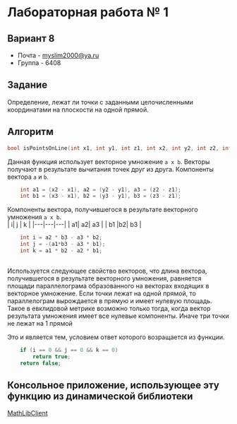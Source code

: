 # Лабораторная работа № 1
## Вариант 8
* Почта  - myslim2000@ya.ru
* Группа - 6408

## Задание
  Определение, лежат ли точки с заданными целочисленными координатами на плоскости на одной прямой.

## Алгоритм 
```cpp
bool isPointsOnLine(int x1, int y1, int z1, int x2, int y2, int z2, int x3, int y3, int z3)
```
Данная функция использует векторное умножение `a x b`. Векторы  получают в результате вычитания точек друг из друга.
Компоненты вектора `a` и `b`.
```cpp
	int a1 = (x2 - x1), a2 = (y2 - y1), a3 = (z2 - z1);
	int b1 = (x3 - x1), b2 = (y3 - y1), b3 = (z3 - z1);
```

Компоненты вектора, получившегося в результате векторного умножения  `a x b`.	
| i|  j  | k |
|---|---|---|
| a1| a2| a3 |
| b1 |b2| b3 |
```cpp
	int i = a2 * b3 - a3 * b2;
	int j = -(a1*b3 - a3 * b1);
	int k = a1 * b2 - a2 * b1;
  
```

Используется следующее свойство векторов, что длина вектора, получившегося в результате векторного умножения, равняется площади параллелограма образованного на векторах входящих в векторное умножение.
Если точки лежат на одной прямой, то параллелограм вырождается в прямую и имеет нулевую площадь. Такое в евклидовой метрике возможно только тогда, когда вектор результата умножения имеет все нулевые компоненты.
Иначе три точки не лежат на 1 прямой

Это и является тем, условием ответ которого возращается из функции.
```cpp
	if (i == 0 && j == 0 && k == 0)
		return true;
	return false;
```

## Консольное приложение, использующее эту функцию из динамической библиотеки
[MathLibClient](https://github.com/M0G1/MathLibClient)
